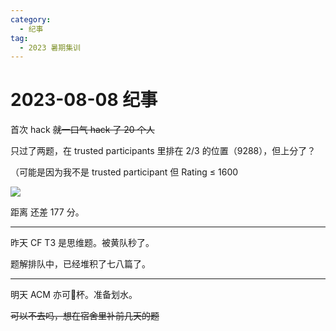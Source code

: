 ```yaml
---
category:
  - 纪事
tag:
  - 2023 暑期集训
---
```


# 2023-08-08 纪事

首次 hack ~~就一口气 hack 了 20 个人~~

只过了两题，在 trusted participants 里排在 2/3 的位置（9288），但上分了？

（可能是因为我不是 trusted participant 但 Rating ≤ 1600

<!-- more -->

![](https://i.postimg.cc/nLCZY99V/a4dab009d1baf6d7d7fbff0ac8045cb8.jpg)

距离 <codeforces-title title='pupil' /> 还差 177 分。

---

昨天 CF T3 是思维题。被黄队秒了。

题解排队中，已经堆积了七八篇了。

---

明天 ACM 亦可🚤杯。准备划水。

~~可以不去吗，想在宿舍里补前几天的题~~
